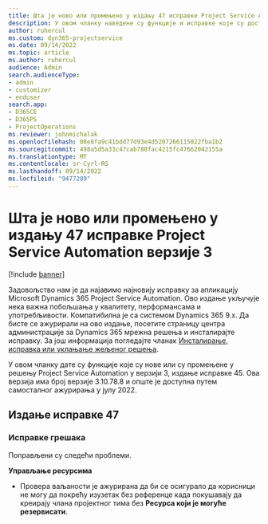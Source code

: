 ```yaml
---
title: Шта је ново или промењено у издању 47 исправке Project Service Automation верзије 3
description: У овом чланку наведене су функције и исправке које су доступне у издању 47 исправке услуге Microsoft Dynamics 365 Project Service Automation верзије 3.
author: ruhercul
ms.custom: dyn365-projectservice
ms.date: 09/14/2022
ms.topic: article
ms.author: ruhercul
audience: Admin
search.audienceType:
- admin
- customizer
- enduser
search.app:
- D365CE
- D365PS
- ProjectOperations
ms.reviewer: johnmichalak
ms.openlocfilehash: 08e8fa9c41bdd77d93e4d5207266115022fba1b2
ms.sourcegitcommit: 498a5d5a33c47cab788fac4215fc47662042155a
ms.translationtype: MT
ms.contentlocale: sr-Cyrl-RS
ms.lasthandoff: 09/14/2022
ms.locfileid: "9477289"
---
```

# <a name="whats-new-or-changed-in-project-service-automation-update-release-47-v3"></a>Шта је ново или промењено у издању 47 исправке Project Service Automation верзије 3

[!include [banner](../includes/psa-now-project-operations.md)]

Задовољство нам је да најавимо најновију исправку за апликацију Microsoft Dynamics 365 Project Service Automation. Ово издање укључује нека важна побољшања у квалитету, перформансама и употребљивости. Компатибилна је са системом Dynamics 365 9.x. Да бисте се ажурирали на ово издање, посетите страницу центра администрације за Dynamics 365 мрежна решења и инсталирајте исправку. За још информација погледајте чланак [Инсталирање, исправка или уклањање жељеног решења](/power-platform/admin/install-remove-preferred-solution).

У овом чланку дате су функције које су нове или су промењене у решењу Project Service Automation у верзији 3, издање исправке 45. Ова верзија има број верзије 3.10.78.8 и опште је доступна путем самосталног ажурирања у јулу 2022.

## <a name="update-release-47"></a>Издање исправке 47

### <a name="bug-fixes"></a>Исправке грешака

Поправљени су следећи проблеми.

**Управљање ресурсима**
- Провера ваљаности је ажурирана да би се осигурало да корисници не могу да покрећу изузетак без референце када покушавају да креирају члана пројектног тима без **Ресурса који је могуће резервисати**.
